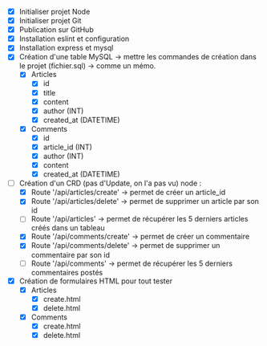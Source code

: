 - [X] Initialiser projet Node
- [X] Initialiser projet Git
- [X] Publication sur GitHub
- [X] Installation eslint et configuration
- [X] Installation express et mysql 
- [X] Création d'une table MySQL → mettre les commandes de création dans le projet (fichier.sql) → comme un mémo.
    - [X] Articles
        - [X] id
        - [X] title
        - [X] content
        - [X] author (INT)
        - [X] created_at (DATETIME)
    - [X] Comments
        - [X] id
        - [X] article_id (INT)
        - [X] author (INT)
        - [X] content 
        - [X] created_at (DATETIME)

- [ ] Création d'un CRD (pas d'Update, on l'a pas vu) node :
    - [X] Route '/api/articles/create' → permet de créer un article_id
    - [X] Route '/api/articles/delete' → permet de supprimer un article par son id
    - [ ] Route '/api/articles' → permet de récupérer les 5 derniers articles créés dans un tableau 
    - [X] Route '/api/comments/create' → permet de créer un commentaire
    - [X] Route '/api/comments/delete' → permet de supprimer un commentaire par son id 
    - [ ] Route '/api/comments' → permet de récupérer les 5 derniers commentaires postés 
    
- [X] Création de formulaires HTML pour tout tester
    - [X] Articles
        - [X] create.html
        - [X] delete.html
    - [X] Comments
        - [X] create.html
        - [X] delete.html 